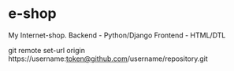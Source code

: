 # e-shop
My Internet-shop. 
Backend - Python/Django
Frontend - HTML/DTL

git remote set-url origin https://username:token@github.com/username/repository.git
